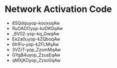 # Network Activation Code
* 8SQdquyop-kooxsqAw
* RuOADOyop-koDK0qAw
* _6V02-yop-kq_GwqAw
* Ee2a0uyop-kZQboqAw
* 6h1Fu-yop-kZFLMqAw
* 3VZrT-yop_ZzomMqAw
* GYgB4uyop_ZzusEqAw
* qMXjKOyop_Zzso0qAw